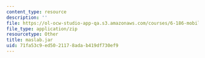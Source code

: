 ```yaml
---
content_type: resource
description: ''
file: https://ol-ocw-studio-app-qa.s3.amazonaws.com/courses/6-186-mobile-autonomous-systems-laboratory-january-iap-2005/71fa53c9ed5021178adab419df730ef9_maslab.jar
file_type: application/zip
resourcetype: Other
title: maslab.jar
uid: 71fa53c9-ed50-2117-8ada-b419df730ef9
---
```

